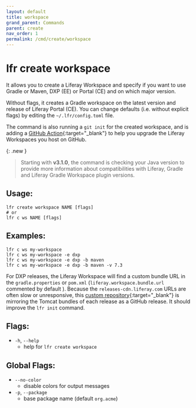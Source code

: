 ```yaml
---
layout: default
title: workspace
grand_parent: Commands
parent: create
nav_order: 1
permalink: /cmd/create/workspace
---
```


# lfr create workspace

It allows you to create a Liferay Workspace and specify if you want to use Gradle or Maven, DXP (EE) or Portal (CE) and on which major version.

Without flags, it creates a Gradle workspace on the latest version and release of Liferay Portal (CE). You can change defaults (i.e. without explicit flags) by editing the `~/.lfr/config.toml` file.

The command is also running a `git init` for the created workspace, and is adding a [GitHub Action](https://github.com/lgdd/lfr-cli/blob/main/internal/assets/tpl/github/liferay-upgrade.yml){:target="_blank"} to help you upgrade the Liferay Workspaces you host on GitHub.

{: .new }
> Starting with **v3.1.0**, the command is checking your Java version to provide more information about compatibilities with Liferay, Gradle and Liferay Gradle Workspace plugin versions.



## Usage:
```shell
lfr create workspace NAME [flags]
# or
lfr c ws NAME [flags]
```

## Examples:
```shell
lfr c ws my-workspace
lfr c ws my-workspace -e dxp
lfr c ws my-workspace -e dxp -b maven
lfr c ws my-workspace -e dxp -b maven -v 7.3
```

For DXP releases, the Liferay Workspace will find a custom bundle URL in the `gradle.properties` or `pom.xml` (`liferay.workspace.bundle.url` commented by default ). Because the `releases-cdn.liferay.com` URLs are often slow or unresponsive, this [custom repository](https://github.com/lgdd/liferay-dxp-releases){:target="_blank"} is mirroring the Tomcat bundles of each release as a GitHub release. It should improve the `lfr init` command.

## Flags:
- `-h`, `--help`
  - help for `lfr create workspace`

## Global Flags:
- `--no-color`
  - disable colors for output messages
- `-p`, `--package`
  - base package name (default `org.acme`)